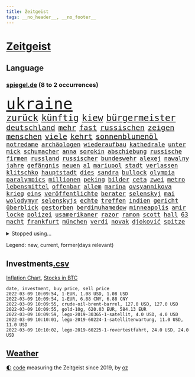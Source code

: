 ```yaml
---
title: Zeitgeist
tags: __no_header__, __no_footer__
---
```


# [Zeitgeist](https://oliz.io/zeitgeist/)

## Language

<h3><a href="https://www.spiegel.de" target="_blank">spiegel.de</a> (8 to 2 occurrences)</h3>
<p style="font-family:monospace">
<span style="font-size:32pt"><a href="news_links.html#ukraine" class="current">ukraine</a></span>
<br>
<span style="font-size:18pt"><a href="news_links.html#zurück" class="current">zurück</a></span>
<span style="font-size:18pt"><a href="news_links.html#künftig" class="current">künftig</a></span>
<span style="font-size:18pt"><a href="news_links.html#kiew" class="current">kiew</a></span>
<span style="font-size:18pt"><a href="news_links.html#bürgermeister" class="current">bürgermeister</a></span>
<br>
<span style="font-size:15pt"><a href="news_links.html#deutschland" class="current">deutschland</a></span>
<span style="font-size:15pt"><a href="news_links.html#mehr" class="current">mehr</a></span>
<span style="font-size:15pt"><a href="news_links.html#fast" class="current">fast</a></span>
<span style="font-size:15pt"><a href="news_links.html#russischen" class="current">russischen</a></span>
<span style="font-size:15pt"><a href="news_links.html#zeigen" class="current">zeigen</a></span>
<span style="font-size:15pt"><a href="news_links.html#menschen" class="current">menschen</a></span>
<span style="font-size:15pt"><a href="news_links.html#viele" class="current">viele</a></span>
<span style="font-size:15pt"><a href="news_links.html#kehrt" class="current">kehrt</a></span>
<span style="font-size:15pt"><a href="news_links.html#sonnenblumenöl" class="new">sonnenblumenöl</a></span>
<br>
<span style="font-size:12pt"><a href="news_links.html#notredame" class="new">notredame</a></span>
<span style="font-size:12pt"><a href="news_links.html#archäologen" class="current">archäologen</a></span>
<span style="font-size:12pt"><a href="news_links.html#wiederaufbau" class="new">wiederaufbau</a></span>
<span style="font-size:12pt"><a href="news_links.html#kathedrale" class="new">kathedrale</a></span>
<span style="font-size:12pt"><a href="news_links.html#unter" class="current">unter</a></span>
<span style="font-size:12pt"><a href="news_links.html#mick" class="current">mick</a></span>
<span style="font-size:12pt"><a href="news_links.html#schumacher" class="current">schumacher</a></span>
<span style="font-size:12pt"><a href="news_links.html#anna" class="current">anna</a></span>
<span style="font-size:12pt"><a href="news_links.html#sorokin" class="new">sorokin</a></span>
<span style="font-size:12pt"><a href="news_links.html#abschiebung" class="new">abschiebung</a></span>
<span style="font-size:12pt"><a href="news_links.html#russische" class="current">russische</a></span>
<span style="font-size:12pt"><a href="news_links.html#firmen" class="current">firmen</a></span>
<span style="font-size:12pt"><a href="news_links.html#russland" class="current">russland</a></span>
<span style="font-size:12pt"><a href="news_links.html#russischer" class="current">russischer</a></span>
<span style="font-size:12pt"><a href="news_links.html#bundeswehr" class="current">bundeswehr</a></span>
<span style="font-size:12pt"><a href="news_links.html#alexej" class="current">alexej</a></span>
<span style="font-size:12pt"><a href="news_links.html#nawalny" class="current">nawalny</a></span>
<span style="font-size:12pt"><a href="news_links.html#jahre" class="current">jahre</a></span>
<span style="font-size:12pt"><a href="news_links.html#gefängnis" class="current">gefängnis</a></span>
<span style="font-size:12pt"><a href="news_links.html#neuen" class="current">neuen</a></span>
<span style="font-size:12pt"><a href="news_links.html#a1" class="new">a1</a></span>
<span style="font-size:12pt"><a href="news_links.html#mariupol" class="current">mariupol</a></span>
<span style="font-size:12pt"><a href="news_links.html#stadt" class="current">stadt</a></span>
<span style="font-size:12pt"><a href="news_links.html#verlassen" class="current">verlassen</a></span>
<span style="font-size:12pt"><a href="news_links.html#klitschko" class="current">klitschko</a></span>
<span style="font-size:12pt"><a href="news_links.html#hauptstadt" class="current">hauptstadt</a></span>
<span style="font-size:12pt"><a href="news_links.html#dies" class="current">dies</a></span>
<span style="font-size:12pt"><a href="news_links.html#sandra" class="current">sandra</a></span>
<span style="font-size:12pt"><a href="news_links.html#bullock" class="new">bullock</a></span>
<span style="font-size:12pt"><a href="news_links.html#olympia" class="current">olympia</a></span>
<span style="font-size:12pt"><a href="news_links.html#paralympics" class="current">paralympics</a></span>
<span style="font-size:12pt"><a href="news_links.html#millionen" class="current">millionen</a></span>
<span style="font-size:12pt"><a href="news_links.html#peking" class="current">peking</a></span>
<span style="font-size:12pt"><a href="news_links.html#bilder" class="current">bilder</a></span>
<span style="font-size:12pt"><a href="news_links.html#ceta" class="new">ceta</a></span>
<span style="font-size:12pt"><a href="news_links.html#zwei" class="current">zwei</a></span>
<span style="font-size:12pt"><a href="news_links.html#metro" class="new">metro</a></span>
<span style="font-size:12pt"><a href="news_links.html#lebensmittel" class="current">lebensmittel</a></span>
<span style="font-size:12pt"><a href="news_links.html#offenbar" class="current">offenbar</a></span>
<span style="font-size:12pt"><a href="news_links.html#allem" class="current">allem</a></span>
<span style="font-size:12pt"><a href="news_links.html#marina" class="current">marina</a></span>
<span style="font-size:12pt"><a href="news_links.html#ovsyannikova" class="new">ovsyannikova</a></span>
<span style="font-size:12pt"><a href="news_links.html#krieg" class="current">krieg</a></span>
<span style="font-size:12pt"><a href="news_links.html#eins" class="current">eins</a></span>
<span style="font-size:12pt"><a href="news_links.html#veröffentlichte" class="current">veröffentlichte</a></span>
<span style="font-size:12pt"><a href="news_links.html#berater" class="current">berater</a></span>
<span style="font-size:12pt"><a href="news_links.html#selenskyj" class="current">selenskyj</a></span>
<span style="font-size:12pt"><a href="news_links.html#mai" class="current">mai</a></span>
<span style="font-size:12pt"><a href="news_links.html#wolodymyr" class="current">wolodymyr</a></span>
<span style="font-size:12pt"><a href="news_links.html#selenskyjs" class="new">selenskyjs</a></span>
<span style="font-size:12pt"><a href="news_links.html#echte" class="current">echte</a></span>
<span style="font-size:12pt"><a href="news_links.html#treffen" class="current">treffen</a></span>
<span style="font-size:12pt"><a href="news_links.html#indien" class="current">indien</a></span>
<span style="font-size:12pt"><a href="news_links.html#gericht" class="current">gericht</a></span>
<span style="font-size:12pt"><a href="news_links.html#überblick" class="current">überblick</a></span>
<span style="font-size:12pt"><a href="news_links.html#gestorben" class="current">gestorben</a></span>
<span style="font-size:12pt"><a href="news_links.html#berdimuhamedow" class="new">berdimuhamedow</a></span>
<span style="font-size:12pt"><a href="news_links.html#minneapolis" class="current">minneapolis</a></span>
<span style="font-size:12pt"><a href="news_links.html#amir" class="new">amir</a></span>
<span style="font-size:12pt"><a href="news_links.html#locke" class="new">locke</a></span>
<span style="font-size:12pt"><a href="news_links.html#polizei" class="current">polizei</a></span>
<span style="font-size:12pt"><a href="news_links.html#usamerikaner" class="current">usamerikaner</a></span>
<span style="font-size:12pt"><a href="news_links.html#razor" class="new">razor</a></span>
<span style="font-size:12pt"><a href="news_links.html#ramon" class="new">ramon</a></span>
<span style="font-size:12pt"><a href="news_links.html#scott" class="current">scott</a></span>
<span style="font-size:12pt"><a href="news_links.html#hall" class="current">hall</a></span>
<span style="font-size:12pt"><a href="news_links.html#63" class="current">63</a></span>
<span style="font-size:12pt"><a href="news_links.html#macht" class="current">macht</a></span>
<span style="font-size:12pt"><a href="news_links.html#frankfurt" class="current">frankfurt</a></span>
<span style="font-size:12pt"><a href="news_links.html#münchen" class="current">münchen</a></span>
<span style="font-size:12pt"><a href="news_links.html#verdi" class="current">verdi</a></span>
<span style="font-size:12pt"><a href="news_links.html#novak" class="current">novak</a></span>
<span style="font-size:12pt"><a href="news_links.html#djoković" class="current">djoković</a></span>
<span style="font-size:12pt"><a href="news_links.html#spitze" class="current">spitze</a></span>
</p>
<details>
<summary>Stopped using...</summary>
<p class="former" style="font-size:12pt">
podium(510) bekannten(509) erneute(509) haseloff(509) investoren(509) katze(509) misshandelt(509) reiner(509) sachsenanhalt(509) verschiedene(509) armin(508) aussicht(508) barcelona(508) eröffnet(508) ideen(508) kanzlerin(508) linie(508) arbeitete(507) aufmerksamkeit(507) ausbruch(507) einstieg(507) geduld(507) hinweisen(507) nominierung(507) scheuer(507) einzelnen(506) erheblich(506) erholt(506) erlitten(506) feier(506) gefasst(506) persönliche(506) begrenzen(505) beschwerde(505) elfmeter(505) gegenseitig(505) himmel(505) kämpfte(505) pariser(505) schweigen(505) street(505) vielerorts(505) bot(504) brexit(504) einzelhandel(504) entdeckung(504) hintergründe(504) horst(504) leeren(504) nachfolge(504) notfalls(504) verboten(504) verschoben(504) öfter(504) überlebte(504) alpen(503) babys(503) beleidigungen(503) fbi(503) fleisch(503) jury(503) kostenlose(503) legte(503) lothar(503) präsentieren(503) umso(503) verlängerung(503) verschiebt(503) überprüft(503) abstand(502) andré(502) atmosphäre(502) daraufhin(502) freunden(502) gefördert(502) klaren(502) lakers(502) londoner(502) nachruf(502) polizeieinsatz(502) sprengstoff(502) ziemlich(502) album(501) ankunft(501) coronaschnelltests(501) erfolgreiche(501) gemeinden(501) juden(501) konservativen(501) lagen(501) ludwig(501) netzwerk(501) rat(501) sexuelle(501) unrecht(501) verdächtiger(501) verraten(501) abgang(500) amerikaner(500) armut(500) big(500) büros(500) fließt(500) heimlich(500) herbert(500) korruption(500) kräftig(500) letzter(500) manuel(500) mathias(500) null(500) radsport(500) steuer(500) sächsischen(500) 2011(499) bundestagswahl(499) d(499) duell(499) erhielt(499) fußballprofi(499) kampagne(499) umsetzen(499) vorschläge(499) einstigen(498) george(498) kleiner(498) lieben(498) nachhaltig(498) nigeria(498) restaurant(498) verbindung(498) verbreiten(498) abgehört(497) abwehr(497) angeblichen(497) befreit(497) black(497) durchgesetzt(497) eindämmen(497) finanzaufsicht(497) gebraucht(497) großbritanniens(497) historisch(497) jüngste(497) kiel(497) lüge(497) peru(497) shutdown(497) versuchte(497) wissenschaft(497) zwang(497) billie(496) chefin(496) eilish(496) erbe(496) festgestellt(496) gesteht(496) jung(496) kontrolliert(496) menschenrechte(496) petra(496) strecke(496) trafen(496) beinahe(495) deal(495) dubai(495) erwartungen(495) freund(495) gemeinsamen(495) mauer(495) nutzer(495) organisationen(495) pflanzen(495) philip(495) 10(494) 45(494) anhänger(494) anteil(494) australische(494) bundesstaat(494) endspiel(494) filmen(494) frust(494) regiert(494) fit(493) karte(493) körperverletzung(493) opfers(493) politikerinnen(493) skepsis(493) vermeintlichen(493) 52(492) jugendlicher(492) konzentrieren(492) lkw(492) torhüter(492) vorgestellt(492) demokratische(491) hund(491) mieten(491) quer(491) aktie(490) distanz(490) enden(490) entwickeln(490) wiederholt(490) dämpfer(489) ergibt(489) kulissen(489) weltrekord(489) 3(488) holocaust(488) kürzlich(488) lücke(488) methoden(488) spotify(488) lieferten(487) signalisiert(487) lernt(486) sachsens(486) steckte(486) stiegen(486) tim(486) belege(485) eigenem(485) iphone(485) kabul(485) kommunistische(485) streitet(485) amerikas(484) ausmaß(484) enttäuschung(484) erschießt(484) euaustritt(484) kostenlos(484) neuauflage(484) gewahrsam(483) verklagen(483) verwandelt(483) analysiert(482) antonio(482) ute(482) varianten(482) verzeichnet(482) glaubwürdigkeit(481) hessischen(481) rundfunk(481) titelverteidiger(481) verstanden(481) wiederholen(481) duisburg(480) landesweit(480) nasa(480) springen(480) bangt(479) frisch(479) indirekt(479) pushbacks(479) spitzenreiter(479) ältere(478) katholischen(477) verkehr(477) übernommen(477) abstieg(476) verfassungsgericht(476) hausarrest(475) stahl(475) einig(474) händler(473) unterschrieben(473) vermissen(473) boomen(472) bundesamts(472) erfährt(472) erstochen(472) kassieren(472) sprachen(472) automatisch(471) erweist(471) gastronomie(471) präsenz(471) klees(469) runden(469) staus(469) stört(469) senioren(468) staatshilfen(468) dringt(467) hype(467) zeigten(467) riesiges(465) sprung(465) grünenchefin(464) herausforderung(463) flüchtete(462) patzt(462) verhinderte(462) kleinkind(461) intensivstationen(460) kontert(459) kanadas(458) grüner(457) beobachtung(455) premiers(455) herausforderungen(453) konzert(453) teuren(453) gesichter(451) schweine(451) pentagon(449) gesetzlichen(448) ausgaben(447) weltmeisterschaft(447) mehren(444) heimsieg(443) quadratmeter(442) cdu/csu(441) herzinfarkt(441) last(440) riesigen(440) ausgemacht(439) trugen(431) kolleginnen(429) diess(428) nick(423) leiter(419) dankt(418) ereignet(418) stiko(413) mallorca(411) kreuzung(400) zustimmen(398) langjährige(397) zusätzlichen(395) infos(393) schuf(393) diagnose(392) triumphierte(389) gegeneinander(388) fuhren(383) trinken(383) klappen(382) afghanistans(378) anfeindungen(378) ausstellung(377) belästigung(372) skandale(370) kleinstadt(368) konkreten(368) indiens(366) direkten(364) militärjunta(364) wolken(364) josef(362) containerschiff(361) rausch(360) kaffee(359) günstig(358) unzureichend(358) rein(356) strich(353) promille(348) bürgerrechtler(346) ausländischen(345) gekippt(345) paaren(342) athen(341) cannabis(335) 15jähriger(334) angebote(328) bosch(326) bundesstaaten(324) belgische(322) joseph(318) gewalttat(315) fühle(313) erdoğans(312) pcrtests(311) finanziert(308) spannende(308) financial(307) ferdinand(305) rechnung(305) charles(304) fußballnationalmannschaft(294) genesene(294) holz(293) erlässt(290) heizt(289) nationaltrainer(284) historikerin(280) hingelegt(278) regierungskoalition(278) abgegeben(276) schönheit(276) heizkosten(275) erholen(273) neunjähriger(272) dauerregen(271) stärkere(271) pop(270) unglaublich(268) hardliner(267) videoaufnahmen(263) impfverweigerer(262) jahresende(262) 01(258) pandemien(256) laute(255) fotografen(251) indigene(250) träumt(250) bestseller(249) kleidung(249) befragung(248) eröffnung(246) lee(246) entsorgt(245) ausnahme(243) erhöhte(242) peters(241) astronomen(240) aussterben(240) staatschefs(240) lkwanhänger(239) verurteilter(238) eingriff(234) white(233) ohnehin(232) zwingen(232) bundesrat(231) teufel(231) expertengremium(229) schließung(229) nächster(226) chaotischen(223) heiraten(223) bafin(221) usmilitär(221) intendant(220) geldstrafen(219) mob(219) 18jährige(217) saßen(217) umzug(216) überflutet(216) abgesehen(215) geräumt(215) ostseepipeline(214) strikten(213) verstorben(213) winde(213) häufigsten(212) forschungsteam(210) designierte(209) alleingang(208) kolumbianische(205) labore(205) weibliche(205) gelaufen(204) maurer(204) immobilienmarkt(203) ungeimpften(203) schwimmt(201) transportieren(201) camp(200) halbleitern(200) usnotenbank(200) erzeugen(199) preisanstieg(199) äußerung(199) antikörper(198) jinping(197) kulisse(197) wechselte(196) staatsmedien(195) bezogen(193) norwegischen(193) siebzigerjahren(193) 1976(192) benedikt(192) bundesbehörde(192) ersetzt(192) folgenschweren(192) genießt(192) schwarz(192) demonstrierten(191) 69(189) aufträge(189) pcrtest(189) angemeldet(188) gerissen(188) anlage(187) niklas(187) kristina(186) verzockt(186) faszinierende(185) konten(185) plante(184) rundfunks(184) achte(183) annika(183) gladbach(183) vergisst(183) engsten(182) zurückgeben(181) stehlen(180) zügen(178) arbeitstag(177) zerbrach(177) fische(176) händen(176) springer(175) tränengas(175) tennessee(174) wahlkampfauftakt(174) erkannt(173) taxi(172) ernüchternd(171) prangert(171) staatsbesuch(171) ussoldaten(171) hawaii(170) kabuler(170) delivery(169) faktoren(169) hero(169) erfinden(168) atombombe(167) pastor(167) überraschende(167) fahndung(165) instanz(165) größeres(164) bekenntnis(162) filip(162) 73(161) kurssturz(161) toilette(161) fressen(160) zugverkehr(160) elektrisch(159) faktencheck(159) gesessen(159) rücktrittsforderungen(158) unterschiedlichen(158) gordon(157) verordnete(156) ifo(155) inmitten(155) nolan(155) 3100(154) wertet(154) gestimmt(153) exklusiven(152) militärmanöver(152) söders(152) wiederholung(152) zwecke(152) 3gregel(151) antwortete(151) umgebracht(151) talk(150) 2gregel(148) anton(148) media(148) morgan(148) schwachstelle(148) angezündet(147) bedauert(147) genesung(147) celtics(146) riefen(146) straftaten(146) kleinere(145) personelle(145) grippe(144) hell(144) radikalen(144) auftritten(143) rückschlägen(143) hannah(142) heizung(142) zurückzahlen(142) genügt(141) geplatztem(141) ungeimpfter(141) hanna(140) junta(140) anfechten(139) englisch(139) natalie(139) sicherheitslücken(139) 35000(138) berlinbrandenburg(138) hadern(138) verbindliche(138) erneutes(137) jährlich(137) kapstadt(137) tücken(137) zurückzuholen(137) berufen(136) großprojekt(136) realen(136) regierende(136) ice(135) mad(135) betrunkenen(134) filmbranche(133) umstellung(133) verschüttet(133) webb(133) weiterbildung(132) beifahrer(131) engpässen(131) naturschützer(131) tasche(131) tragisch(131) äußerten(131) stau(130) winkel(130) misshandlungen(129) schlepper(129) zerknirscht(129) zulauf(129) 78(128) price(128) schleuser(128) sicherstellen(128) theologe(128) betrunken(127) missbrauchsskandal(127) gebilligt(126) vorschlagen(126) trank(125) bundländerrunde(124) gefängnissen(124) inbetriebnahme(124) bedrängt(123) oppositionsführer(123) scherz(123) unsicherheiten(123) betreibern(122) coronabonus(122) süle(122) comedian(121) gewaltsamer(121) opel(121) spürbar(121) strafvollzug(121) wirtschaftsforscher(121) däne(120) minderheitsregierung(120) rechtsextrem(120) strafverfahren(120) aung(119) baubranche(119) geheimdienste(119) n26(119) umsetzung(119) aufpassen(118) exkanzler(118) rotterdam(118) trends(118) weißer(118) afdabgeordnete(117) faul(117) dame(116) dfbteam(116) pubs(116) renaissance(116) repräsentantenhaus(116) abu(115) privatleben(115) verfolgten(115) ampelpartner(114) mitschuld(114) vaterland(114) verbringt(114) reichelt(113) ambitionen(112) döpfner(112) farblich(112) gleisbett(112) springerchef(112) xvi(112) begleichen(111) radikaler(111) verfassungsbeschwerde(111) viola(111) 30000(110) meldungen(110) mutterkonzern(110) verstorbene(110) wilden(109) adrenalin(108) beibehalten(108) finanzen(106) verleihung(106) beantworten(105) gestört(105) homo(105) sapiens(105) zeitplan(105) autonome(104) bekannteste(104) unglaubliche(104) zentralbanken(104) überragende(104) kartoffeln(103) weinen(103) esaastronaut(102) lebendig(102) mehrmals(101) rammt(101) durchseuchung(100) 17jähriger(99) anleitung(99) bitterer(99) havre(99) stromkunden(98) disziplin(97) zehnjährigen(97) belogen(96) entzündet(96) gesundheitssektor(96) greenwashing(96) cleo(95) macrons(95) perfekt(95) apartheid(94) coronaisolation(94) kaiserslautern(94) patientinnen(94) pech(94) ökostromumlage(94) amerikanerin(93) bahnbrechende(93) cduvorsitzende(93) lärm(93) rodler(93) woanders(93) quält(92) ehrlich(91) erfolgs(91) mobilisieren(91) abschmelzen(90) aggressiven(90) escooter(90) imperium(90) kinofilm(90) rekordzahl(90) auseinander(89) automaten(89) jude(89) klimaverhandlungen(89) perfider(89) alexijewitsch(88) grandiose(88) herta(88) klimaneutrale(88) reihenweise(88) tauschen(88) tommy(88) unterallgäu(88) vorkaufsrecht(88) westeuropa(88) coronaberichterstattung(87) eingeläutet(87) hintermänner(87) kontakten(87) windenergie(87) zensiert(87) zig(87) bundesligageschichte(86) ostern(86) outfit(86) sachverständigenrat(86) unterbringung(86) verschoss(86) abzuhalten(85) geisenberger(85) perus(85) sportstätten(85) wolfsburger(85) böses(84) erwachen(84) fahrerlaubnis(84) guterres(84) mail(84) unogeneralsekretär(84) unverantwortlich(84) wmteilnahme(84) gefängnisse(83) karljosef(83) laumann(83) leichenteile(83) menschenrechtslage(83) quentin(83) studiengänge(83) talibansprecher(83) testnachweis(83) windkraftanlagen(83) ökonomin(83) alkoholisierter(82) oskar(82) shop(82) treibender(82) usrepräsentantenhaus(82) dürr(81) extremsportler(81) gebürtige(81) ostwestfalen(81) tierhaltung(81) jederzeit(80) kyi(80) suu(80) thesen(80) arbeite(79) dunja(79) hayali(79) heuferumlauf(79) klaas(79) management(79) meldung(79) morddrohungen(79) pflegeimpfpflicht(79) verunsicherung(79) architektur(78) brentford(78) camilla(78) ibizaaffäre(78) krokodil(78) tiefsee(78) zufall(78) 8500(77) angeht(77) familienstreit(77) kriminologin(77) marius(77) einzigartige(76) gesundheitsexperte(76) interpol(76) omikronausbruch(76) sinnlos(76) stimmungstest(76) werkbank(76) 1995(75) 3gnachweis(75) müdigkeit(75) nordpolarmeer(75) tipp(75) auftaucht(74) hausbauer(74) pessimistisch(74) schreie(74) verzweifelter(74) betreuern(73) krach(73) krisenstab(73) polittalk(73) steuergeld(73) unterzeichnen(73) öffentlichrechtlichen(73) durcheinander(72) einsteiger(72) scheine(72) dahmen(71) dudenhöffer(71) verrückte(71) ardmediathek(70) aufmischen(70) coronapositiv(70) lastminutesieg(70) milden(70) möchten(70) rasanten(70) reinhart(70) schottet(70) steuerzahler(70) verzeihung(70) abwehrraketen(69) abzusagen(69) alarmierend(69) angestachelt(69) coronavirusnews(69) disney+(69) dominanten(69) surfer(69) verifizieren(69) behauptungen(68) einzelfall(68) herunterfahren(68) streaming(68) tierärzte(68) vaterschaft(68) gelungenes(67) verankert(67) zerstritten(67) überflüssig(67) bestanden(66) erfuhren(66) geldanlage(66) phoenix(66) staatssekretärin(66) verdorben(66) widmet(66) autonomes(65) fußballheld(65) kader(65) lesbos(65) mönch(65) renault(65) telefonieren(65) verurteilten(65) 1957(64) abschnitte(64) besetzung(64) betonte(64) erfurter(64) klettern(64) mediatheken(64) passte(64) senden(64) zwangsweise(64) ökosysteme(64) 1954(63) bern(63) buchenwald(63) cnn(63) eckel(63) elternschaft(63) finanzmarktaufsicht(63) irene(63) marcus(63) schwerwiegender(63) spitzenvertreter(63) angelegt(62) downing(62) eberl(62) formulieren(62) führungskräfte(62) lawine(62) meiste(62) schulterschluss(62) tvshow(62) 136(61) ampelpolitiker(61) erahnen(61) feigheit(61) fotostrecke(61) sackgasse(61) topdiplomatin(61) uskonzerns(61) weltcup(61) 65jähriger(60) auslandssender(60) baustellen(60) filmpreis(60) hochrisikogebiet(60) hochzeit(60) muscheln(60) pflegepersonal(60) transport(60) uigurischen(60) außenhandel(59) chinastrategie(59) exregierungschefin(59) ffp2masken(59) führungsriege(59) leitete(59) lobbyistin(59) notenbanken(59) schlaganfall(59) tvübertragung(59) wintersportler(59) 20jähriger(58) anlauf(58) aufmarschiert(58) ausgezeichnete(58) europaweit(58) gefängnisstrafe(58) horrorfilm(58) krisengebiete(58) pflegekräften(58) rosenmontagszug(58) baumgart(57) gebunden(57) gletscherschmelze(57) op(57) russischukrainischen(57) vergiftet(57) bat(56) fangen(56) kardiologen(56) madagaskar(56) offenbarte(56) paartherapeutin(56) afdfraktion(55) impfregister(55) lawinengefahr(55) mittelgebirgen(55) nordseeinsel(55) pflegeheime(55) trainers(55) untergebenen(55) vorgezogene(55) antisemitismusvorwürfen(54) coburg(54) getränke(54) nutzlos(54) original(54) superg(54) verhinderung(54) erleiden(53) pool(53) weltraumteleskop(53) zinspolitik(53) audi(52) definitiv(52) eingegangen(52) kamerun(52) kameruns(52) küken(52) lesbischen(52) richtungen(52) sperma(52) wartete(52) harvard(51) kern(51) parker(51) senders(51) tragikomödie(51) urwald(51) verbots(51) ausreise(50) kreditvergabe(50) kremls(50) versilbern(50) ausgewertet(49) bestellte(49) defibrillator(49) jagdschein(49) medienaufsicht(49) rüstungsexporte(49) schanze(49) vorzubereiten(49) wunderwaffe(49) zeige(49) 219a(48) nutztiere(48) paragraf(48) partnerin(48) waghalsigen(48) angepfiffen(47) autofahrerinnen(47) beifahrerin(47) bijan(47) biopic(47) djirsarai(47) erledigen(47) uiguren(47) beninbronzen(46) beschäftigen(46) biermann(46) fossilien(46) homeofficepauschale(46) kobayashi(46) msv(46) reiches(46) ryoyu(46) schaulustige(46) tee(46) afrikacup(45) auktionshaus(45) australier(45) flüchtlingsboot(45) freiheiten(45) jecken(45) partners(45) pelé(45) slogans(45) website(45) wiederherstellen(45) enttäuschungen(44) geschlampt(44) lastwagenfahrer(44) malu(44) niederschlagung(44) paypal(44) regenfällen(44) zahlreicher(44) ausgesperrt(43) bischofskonferenz(43) heusgen(43) japaner(43) lörrach(43) pablo(43) prügeln(43) challenge(42) dahintersteckt(42) dorfbewohner(42) lauten(42) profifußballspiel(42) skispringerinnen(42) thronjubiläum(42) verringern(42) ermahnte(41) gefeierten(41) riot(41) schnappt(41) coronaeinreiseregeln(40) expremier(40) frauenquote(40) mehrt(40) nächtliche(40) panne(40) querdenkerdemos(40) siegerehrung(40) uke(40) zündete(40) blühen(39) familienvater(39) fehlstart(39) greene(39) görlitz(39) hauptbahnhof(39) marjorie(39) publikation(39) wlan(39) demos(38) fragte(38) landwirten(38) medienanstalt(38) positioniert(38) 130000(37) anderson(37) folgenschwerer(37) fußballstadion(37) gegründet(37) geschenk(37) kulturstaatsministerin(37) mühsam(37) rodelt(37) schulbezirk(37) teppich(37) unfalls(37) wettkampf(37) ärgsten(37) abgerissen(36) blutig(36) bundestagswahlkampf(36) ernteten(36) lagern(36) schnelltest(36) beleg(35) erlebten(35) erlegt(35) fächern(35) pfau(35) religiöse(35) zunichte(35) 800000(34) ausgrenzung(34) forschungsergebnisse(34) ryōyū(34) videoplattform(34) belastungen(33) café(33) medizinisches(33) moïse(33) raubkatzen(33) residenz(33) tirol(33) trauriger(33) viertes(33) vorstellungen(33) covidverlauf(32) einstweiliger(32) erleichterungen(32) ffp2maskenpflicht(32) hansgeorg(32) kinderwunsch(32) maaßen(32) skifahrerin(32) strolz(32) baupreise(31) beitragen(31) entschluss(31) kasachstan(31) population(31) päckchen(31) stromversorger(31) check(30) doll(30) eliten(30) endemie(30) fluchtgefahr(30) flüchtlingslager(30) handels(30) krimineller(30) plenarsaal(30) unterscheiden(30) anstrengungen(29) ausfindig(29) danke(29) explizit(29) flaggschiff(29) fragwürdig(29) sassoli(29) schüttelt(29) weltstar(29) castillo(28) coronastudie(28) covid19infektion(28) douglas(28) hupen(28) justizministerin(28) startrecht(28) topfavorit(28) tunesien(28) usarmee(28) auswertung(27) bauernpräsident(27) ernennt(27) fertigstellung(27) russlandkonflikt(27) verlässlich(27) viereinhalb(27) wagt(27) arizona(26) emden(26) grundschule(26) menschenmassen(26) orden(26) pyrenäen(26) rosenkohl(26) taxonomie(26) wundert(26) baustopp(25) demoliert(25) dschungelcamp(25) großveranstaltung(25) kabine(25) mehrfachen(25) pims(25) schiller(25) uspolizei(25) verbandschef(25) briefmarken(24) fehlendes(24) genesenenstatus(24) rekordeinbruch(24) sondermarken(24) beschuldigte(23) diebesgut(23) ratschläge(23) starter(23) unausweichlich(23) aufgelegt(22) email(22) kemmer(22) laien(22) normalschanze(22) olympisches(22) rechtslage(22) ronja(22) aneinander(21) beriet(21) dominierten(21) gepatzt(21) vorprodukte(21) 49(20) holocausts(20) roberts(20) skination(20) unterschlagen(20) anschlagsplan(19) beckenbauer(19) beobachtungen(19) bitter(19) brauch(19) covid19erkrankte(19) entschlossenheit(19) jemenkrieg(19) nonne(19) symptomen(19) umfragen(19) abstellen(18) abzulehnen(18) don't(18) exberater(18) fehlverhalten(18) ibrahim(18) leistungsträger(18) österreicher(18) geschlossenheit(17) milliardenschweren(17) morddrohung(17) omikroninfektion(17) quasi(17) vorigen(17) eigentore(16) mental(16) ordnet(16) ratzinger(16) salah(16) schießstand(16) techniker(16) unionsländer(16) 37jährigen(15) abschaffung(15) bundesverteidigungsministerin(15) debauswahl(15) expapst(15) parkplätze(15) pflegeeinrichtungen(15) ablösefrei(14) berufsbezogene(14) eiertanz(14) kernfusion(14) kfwförderstopp(14) krass(14) misstrauensvotum(14) neil(14) neubauten(14) plage(14) vergleichsportals(14) young(14) abschlussarbeit(13) afrikacups(13) bernal(13) egan(13) kampfflugzeuge(13) riesenerfolg(13) selektive(13) unionsfraktionsmanager(13) besitz(12) beton(12) gemeinsamkeit(12) kruse(12) olympiamannschaft(12) rogan(12) rummel(12) sensationell(12) siegeszug(12) straftäter(12) waschbär(12) a100(11) hinweg(11) hungrig(11) kreisen(11) partygateaffäre(11) volkswirte(11)
</p>
</details>
<p>Legend: <span class="new">new</span>, <span class="current">current</span>, <span class="former">former(days relevant)</span></p>

## Investments[.csv](investments.csv)

[Inflation Chart](https://inflationchart.com),
[Stocks in BTC](https://stonksinbtc.xyz/)

```
date, investment, buy price, sell price
2022-03-09 10:09:54, 1-EUR, 1.08 USD, 1.08 USD
2022-03-09 10:09:54, 1-EUR, 6.88 CNY, 6.88 CNY
2022-03-09 10:09:55, crude-oil-brent-barrel, 127.0 USD, 127.0 USD
2022-03-09 10:09:55, gold-10g, 620.03 EUR, 584.13 EUR
2022-03-09 10:09:59, lego-2019-30365-1-satellit, 4.0 USD, 4.0 USD
2022-03-09 10:10:01, lego-2019-60224-1-satellitenwartung, 11.0 USD, 11.0 USD
2022-03-09 10:10:02, lego-2019-60225-1-rovertestfahrt, 24.0 USD, 24.0 USD
```

## [Weather](weather.html)

<footer>
<a href="javascript:toggleTheme()" class="nav">🌓</a>
<a href="https://github.com/ooz/zeitgeist">code</a> measuring the Zeitgeist since 2019, by <a href="https://oliz.io">oz</a>
</footer>

